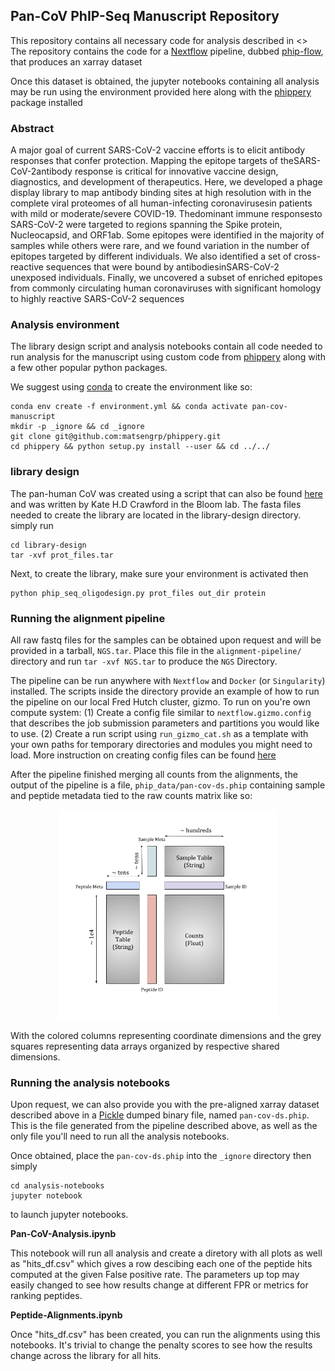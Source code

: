 ## Pan-CoV PhIP-Seq Manuscript Repository

This repository contains all necessary code for analysis described in <>
The repository contains the code for a [Nextflow](https://www.nextflow.io/docs/latest/getstarted.html) pipeline,
dubbed [phip-flow](https://github.com/matsengrp/phip-flow), that produces an xarray dataset 

Once this dataset is obtained, the jupyter notebooks containing all analysis may be run using the environment
provided here along with the [phippery](git@github.com:matsengrp/phippery.git) package installed

### Abstract

A major goal of current SARS-CoV-2 vaccine efforts is to elicit antibody responses that confer protection.
Mapping the epitope targets of theSARS-CoV-2antibody response is critical for innovative vaccine design, diagnostics, and development of therapeutics. 
Here, we developed a phage display library to map antibody binding sites at high resolution with in the complete viral proteomes of all human-infecting coronavirusesin patients with mild or moderate/severe COVID-19.
Thedominant immune responsesto SARS-CoV-2 were targeted to regions spanning the Spike protein, Nucleocapsid, and ORF1ab.
Some epitopes were identified in the majority of samples while others were rare, and we found variation in the number of epitopes targeted by different individuals.
We also identified a set of cross-reactive sequences that were bound by antibodiesinSARS-CoV-2 unexposed individuals. 
Finally, we uncovered a subset of enriched epitopes from commonly circulating human coronaviruses with significant homology to highly reactive SARS-CoV-2 sequences

### Analysis environment

The library design script and analysis notebooks contain all code needed to run analysis 
for the manuscript using custom code from 
[phippery](https://github.com/matsengrp/phippery) along with a few other popular python packages.

We suggest using [conda](https://www.anaconda.com/) to create the environment like so:
```
conda env create -f environment.yml && conda activate pan-cov-manuscript
mkdir -p _ignore && cd _ignore
git clone git@github.com:matsengrp/phippery.git
cd phippery && python setup.py install --user && cd ../../
```

### library design

The pan-human CoV was created using a script that can also be found 
[here](https://github.com/jbloomlab/phipseq_oligodesign) 
and was written by Kate H.D Crawford in the Bloom lab.
The fasta files needed to create the library are located in the library-design
directory. simply run

```
cd library-design
tar -xvf prot_files.tar
```

Next, to create the library, make sure your environment is activated then

```
python phip_seq_oligodesign.py prot_files out_dir protein
```

### Running the alignment pipeline

All raw fastq files for the samples can be obtained upon request and will be provided in a tarball, `NGS.tar`.
Place this file in the `alignment-pipeline/` directory and run `tar -xvf NGS.tar` to produce the `NGS` Directory.

The pipeline can be run anywhere with `Nextflow` and `Docker` (or `Singularity`) installed. 
The scripts inside the directory provide an example of how to run the pipeline on our local Fred Hutch cluster, gizmo.
To run on you're own compute system: 
(1) Create a config file similar to `nextflow.gizmo.config` that describes the job submission parameters and partitions you would like to use.
(2) Create a run script using `run_gizmo_cat.sh` as a template with your own paths for temporary directories and modules you might need to load.
More instruction on creating config files can be found [here](https://www.nextflow.io/docs/latest/config.html#configuration-file)

After the pipeline finished merging all counts from the alignments,
the output of the pipeline is a file, `phip_data/pan-cov-ds.phip`
containing sample and peptide metadata tied to the raw counts matrix like so:

<p align="center">
  <img src="cartoons/Xarray.png" width="350">
</p>

With the colored columns representing coordinate dimensions and the grey squares representing data arrays
organized by respective shared dimensions.



### Running the analysis notebooks

Upon request, we can also provide you with the pre-aligned xarray dataset described above in a
[Pickle](https://docs.python.org/2/library/pickle.html) 
dumped binary file, named `pan-cov-ds.phip`. This is the file generated from the pipeline
described above, as well as the only file you'll need to run all the analysis notebooks.

Once obtained, place the `pan-cov-ds.phip` into the `_ignore` directory then simply
```
cd analysis-notebooks
jupyter notebook
```
to launch jupyter notebooks.


**Pan-CoV-Analysis.ipynb**

This notebook will run all analysis and create a diretory with all plots as well as "hits_df.csv"
which gives a row descibing each one of the peptide hits computed at the given False positive rate.
The parameters up top may easily changed to see how results change at different FPR or metrics
for ranking peptides.

**Peptide-Alignments.ipynb**

Once "hits_df.csv" has been created, you can run the alignments using this notebooks.
It's trivial to change the penalty scores to see how the results change across the library for all hits. 

